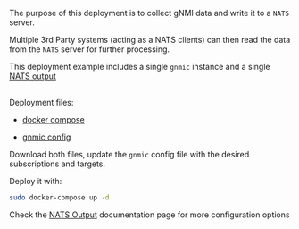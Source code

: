 The purpose of this deployment is to collect gNMI data and write it to a `NATS` server.

Multiple 3rd Party systems (acting as a NATS clients) can then read the data from the `NATS` server for further processing.

This deployment example includes a single `gnmic` instance and a single [NATS output](../../../user_guide/outputs/nats_output.md)


<div class="mxgraph" style="max-width:100%;border:1px solid transparent;margin:0 auto; display:block;" data-mxgraph="{&quot;page&quot;:12,&quot;zoom&quot;:1.4,&quot;highlight&quot;:&quot;#0000ff&quot;,&quot;nav&quot;:true,&quot;check-visible-state&quot;:true,&quot;resize&quot;:true,&quot;url&quot;:&quot;https://raw.githubusercontent.com/karimra/gnmic/diagrams/diagrams/single_instance_nats.drawio&quot;}"></div>

<script type="text/javascript" src="https://cdn.jsdelivr.net/gh/hellt/drawio-js@main/embed2.js?&fetch=https%3A%2F%2Fraw.githubusercontent.com%2Fkarimra%2Fgnmic%2Fdiagrams%2Fsingle_instance_nats.drawio" async></script>

Deployment files:

- [docker compose](https://github.com/karimra/gnmic/blob/main/examples/deployments/1.single-instance/1.nats-output/docker-compose/docker-compose.yaml)

- [gnmic config](https://github.com/karimra/gnmic/blob/main/examples/deployments/1.single-instance/1.nats-output/docker-compose/gnmic1.yaml)

Download both files, update the `gnmic` config file with the desired subscriptions and targets.

Deploy it with:

```bash
sudo docker-compose up -d
```

Check the [NATS Output](../../../user_guide/outputs/nats_output.md) documentation page for more configuration options
